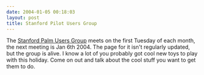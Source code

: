 ```yaml
---
date: 2004-01-05 00:18:03
layout: post
title: Stanford Pilot Users Group
---
```


The [Stanford Palm Users Group](http://www.rahul.net/flasheridn/spug/) meets on the first Tuesday of each month, the next meeting is Jan 6th 2004. The page for it isn't regularly updated, but the group is alive. I know a lot of you probably got cool new toys to play with this holiday. Come on out and talk about the cool stuff you want to get them to do.
